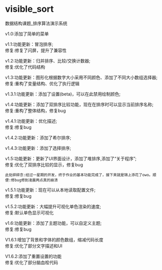 # visible_sort

数据结构课题_排序算法演示系统

v1.0:添加了简单的菜单

v1.1:功能更新：冒泡排序;  
    修复:修复了闪屏，提升了兼容性

v1.2:功能更新：归并排序、比较/交换计数器;  
    修复:优化了代码结构

v1.3:功能更新：图形化根据数字大小采用不同颜色、添加了不同大小数组选择器;  
    修复:重构了变量结构、优化了执行逻辑

v1.3.1:功能更新：添加了设置(beta)，可以在此禁用绘制颜色;

v1.4:功能更新：添加了双排序比较功能，现在在排序时可以显示当前排序名称;  
    修复:重构了整体结构，修复bug

v1.4.1:功能更新：优化描述;  
    修复:修复bug

v1.4.2:功能更新：添加了希尔排序;

v1.4.3:功能更新：添加了选择排序;

v1.5:功能更新：更新了UI界面设计，添加了堆排序,添加了“关于程序”;  
    修复:优化了双排序比较的显示，修复bug

    此处碎碎念:经过一星期的开发，终于作业的基本功能完成了，接下来就是锦上添花了owo。顺便:修bug修到凌晨两点真的崩溃

v1.5.1:功能更新：现在可以从本地读取配置文件;  
    修复:修复bug

v1.5.2:功能更新：大幅提升可视化单色渲染的速度;  
    修复:默认单色显示可视化

v1.6:功能更新：添加了主题功能，可以自定义主题;  
    修复:修复bug

V1.6.1:增加了背景和字体的颜色数组，缩减代码长度  
    修复:优化了部分文字描述和UI

V1.6.2:添加了重置设置的功能  
    修复:优化了部分脑血栓代码
